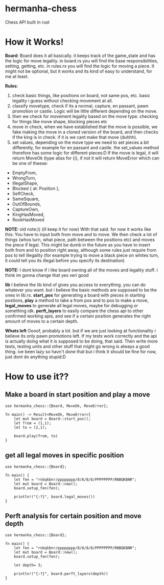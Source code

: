# hermanha-chess
Chess API built in rust

# How it Works!

**Board**: Board does it all basically. it keeps track of the game_state and has the logic for move legality. in board.rs you will find the base responsibilities, setting, getting, etc. in rules.rs you will find the logic for moving a piece. It might not be optional, but it works and its kind of easy to understand, for me at least.

**Rules**: 
1. check basic things, like positions on board, not same pos, etc. basic legality i guess without checking movement at all.
2. classify movetype, check if its a normal, capture, en passant, pawn promotion or castle. Logic will be little different depending on the move.
3. then we check for movement legality based on the move type. checking for things like move shape, blocking pieces etc
4. move in check, when we have established that the move is possible, we fake making the move in a cloned version of the board, and then checks if the king is in check. if it is we cant make that move (duhhh).
5. set values, depending on the move type we need to set pieces a bit differently, for example for en passant and castle. the set_values method therefore has some logic for different pieces:D
If the move is legal, it will return MoveOk (type alias for ()), if not it will return MoveError which can be one of theese:
* EmptyFrom,
* WrongTurn,
* IllegalShape,
* Blocked { at: Position },
* SelfCheck,
* SameSquare,
* OutOfBounds,
* CaptureOwn,
* KingHasMoved,
* RookHasMoved

**NOTE:** old note:)) (ill keep it for now) With that said. for now it works like this: You have to input both from move and to move. We then check a lot of things (whos turn, what piece, path between the positions etc) and moves the piece if legal. This might be dumb in the future as you have to insert both from and to position right away, although some rules just require from pos to tell illegality (for example trying to move a black piece on whites turn, it could tell you its illegal before you specify its destination)

**NOTE:** I dont know if i like board owning all of the moves and legality stuff. i think im gonna change that yes veri good

**lib** I believe the lib kind of gives you access to everything. you can do whatever you want. but i believe the basic methods are supposed to be the ones in lib.rs. **start_pos** for generating a board with pieces in starting postions, **play** a method to take a from pos and to pos to make a move, **legal_moves** to generate all legal moves, maybe for debugging or something idk. **perft_layers** to easily compare the chess api to other confirmed working apis, and see if a certain position generates the right amount of moves to a certain depth.

**Whats left** Oooof, probably a lot. but if we are just looking at functionality i believe its only pawn promotions left. If my tests work correctly and the api is actually doing what it is supposed to be doing, that said. Then write more tests, testing units and other stuff that might go wrong is always a good thing. ive been lazy so havn't done that but i think it should be fine for now, just dont do anything stupid:D

# How to use it??

## Make a board in start position and play a move
```
use hermanha_chess::{Board, MoveOk, MoveError};

fn main() -> Result<MoveOk, MoveError>{
    let mut board = Board::start_pos();
    let from = (1,1);
    let to = (2,1);

    board.play(from, to)
}   
```

## get all legal moves in specific position
```
use hermanha_chess::{Board};

fn main() {
    let fen = "rnbqkbnr/pppppppp/8/8/8/8/PPPPPPPP/RNBQKBNR";
    let mut board = Board::new();
    board.setup_fen(fen); 

    println!("{:?}", board.legal_moves())
}
```

## Perft analysis for certain position and move depth
```
use hermanha_chess::{Board};

fn main() {
    let fen = "rnbqkbnr/pppppppp/8/8/8/8/PPPPPPPP/RNBQKBNR";
    let mut board = Board::new();
    board.setup_fen(fen);

    let depth= 3;

    println!("{:?}", board.perft_layers(depth))
}
```

